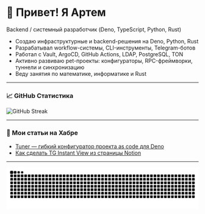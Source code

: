 # 👋 Привет! Я Артем

Backend / системный разработчик (Deno, TypeScript, Python, Rust)

- Создаю инфраструктурные и backend-решения на Deno, Python, Rust
- Разрабатывал workflow-системы, CLI-инструменты, Telegram-ботов
- Работал с Vault, ArgoCD, GitHub Actions, LDAP, PostgreSQL, TON
- Активно развиваю pet-проекты: конфигураторы, RPC-фреймворки, туннели и
  синхронизацию
- Веду занятия по математике, информатике и Rust

---

### 📈 GitHub Статистика

![GitHub Streak](https://streak-stats.demolab.com?user=vseplet&theme=radical&date_format=M%20j%5B%2C%20Y%5D)

---
### 📝 Мои статьи на Хабре
<!-- BLOG-POST-LIST:START -->
- [Tuner — гибкий конфигуратор проекта as code для Deno](https://habr.com/ru/articles/829212/?utm_campaign=829212&utm_source=habrahabr&utm_medium=rss)
- [Как сделать TG Instant View из страницы Notion](https://habr.com/ru/articles/791070/?utm_campaign=791070&utm_source=habrahabr&utm_medium=rss)
<!-- BLOG-POST-LIST:END -->
---

<picture>
  <source media="(prefers-color-scheme: dark)" srcset="https://raw.githubusercontent.com/artpani4/artpani4/output/github-snake-dark.svg" />
  <source media="(prefers-color-scheme: light)" srcset="https://raw.githubusercontent.com/artpani4/artpani4/output/github-snake.svg" />
  <img alt="GitHub Snake" src="https://raw.githubusercontent.com/artpani4/artpani4/output/github-snake.svg" />
</picture>
